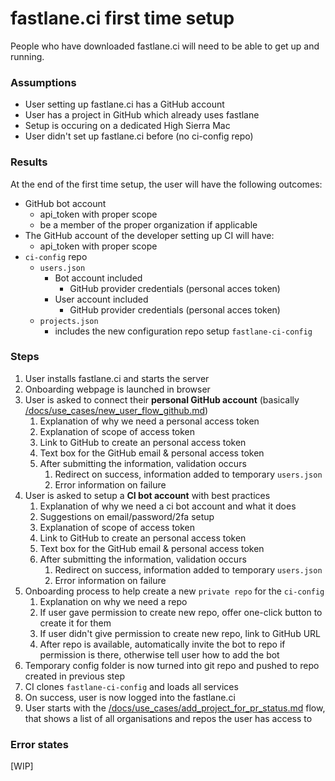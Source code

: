 # fastlane.ci first time setup #

People who have downloaded fastlane.ci will need to be able to get up and running. 

### Assumptions ###
- User setting up fastlane.ci has a GitHub account
- User has a project in GitHub which already uses fastlane
- Setup is occuring on a dedicated High Sierra Mac
- User didn't set up fastlane.ci before (no ci-config repo)

### Results ###
At the end of the first time setup, the user will have the following outcomes:

- GitHub bot account
    -  api_token with proper scope
    -  be a member of the proper organization if applicable
- The GitHub account of the developer setting up CI will have:
    -  api_token with proper scope
- `ci-config` repo 
    -  `users.json`
        -  Bot account included 
            -  GitHub provider credentials (personal acces token)
        -  User account included
            -  GitHub provider credentials (personal acces token)
    -  `projects.json`
        - includes the new configuration repo setup `fastlane-ci-config`

### Steps ###
1. User installs fastlane.ci and starts the server
1. Onboarding webpage is launched in browser
1. User is asked to connect their **personal GitHub account** (basically [/docs/use_cases/new_user_flow_github.md](/docs/use_cases/new_user_flow_github.md))
    1. Explanation of why we need a personal access token
    1. Explanation of scope of access token
    1. Link to GitHub to create an personal access token
    1. Text box for the GitHub email & personal access token
    1. After submitting the information, validation occurs
        1. Redirect on success, information added to temporary `users.json`
        1. Error information on failure
1. User is asked to setup a **CI bot account** with best practices
    1. Explanation of why we need a ci bot account and what it does
    1. Suggestions on email/password/2fa setup
    1. Explanation of scope of access token
    1. Link to GitHub to create an personal access token
    1. Text box for the GitHub email & personal access token
    1. After submitting the information, validation occurs
        1. Redirect on success, information added to temporary `users.json`
        1. Error information on failure
1. Onboarding process to help create a new `private repo` for the `ci-config`
    1. Explanation on why we need a repo
    1. If user gave permission to create new repo, offer one-click button to create it for them
    1. If user didn't give permission to create new repo, link to GitHub URL
    1. After repo is available, automatically invite the bot to repo if permission is there, otherwise tell user how to add the bot
1. Temporary config folder is now turned into git repo and pushed to repo created in previous step
1. CI clones `fastlane-ci-config` and loads all services
1. On success, user is now logged into the fastlane.ci
1. User starts with the [/docs/use_cases/add_project_for_pr_status.md](/docs/use_cases/add_project_for_pr_status.md) flow, that shows a list of all organisations and repos the user has access to

### Error states ###
[WIP]
